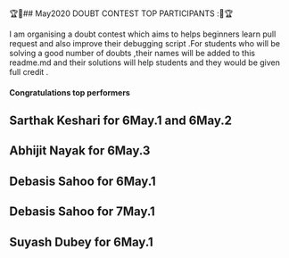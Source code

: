 🏆🌟## May2020 DOUBT CONTEST TOP PARTICIPANTS :🌟🏆

I am organising a doubt contest which aims to helps beginners learn pull request and also improve their debugging script .For students who will be solving a good number of doubts ,their names will be added to this readme.md and their solutions will help students and they would be given full credit .


#### Congratulations top performers

## Sarthak Keshari for 6May.1 and 6May.2
## Abhijit Nayak for 6May.3 
## Debasis Sahoo for 6May.1 
## Debasis Sahoo for 7May.1
## Suyash Dubey for 6May.1


